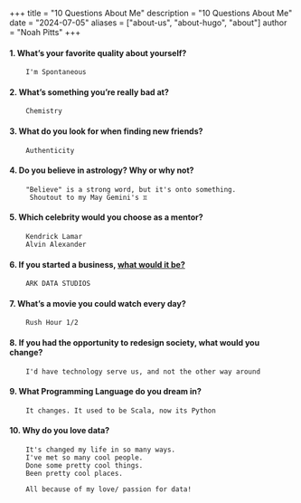 +++
title = "10 Questions About Me"
description = "10 Questions About Me"
date = "2024-07-05"
aliases = ["about-us", "about-hugo", "about"]
author = "Noah Pitts"
+++


#### 1. What’s your favorite quality about yourself? 

        I'm Spontaneous 

#### 2. What’s something you’re really bad at? 
        
        Chemistry

#### 3. What do you look for when finding new friends? 

        Authenticity

#### 4. Do you believe in astrology? Why or why not?

        "Believe" is a strong word, but it's onto something.
         Shoutout to my May Gemini's ♊ 

#### 5. Which celebrity would you choose as a mentor?

        Kendrick Lamar
        Alvin Alexander

#### 6. If you started a business, [what would it be?](https://medium.com/@arkdatastudios/the-sole-proprietor-9bcd96ec2bbf)

        ARK DATA STUDIOS

#### 7. What’s a movie you could watch every day?

        Rush Hour 1/2

#### 8. If you had the opportunity to redesign society, what would you change?  

        I'd have technology serve us, and not the other way around

#### 9. What Programming Language do you dream in?

        It changes. It used to be Scala, now its Python

#### 10. Why do you love data?

        It's changed my life in so many ways.
        I've met so many cool people.
        Done some pretty cool things.
        Been pretty cool places.

        All because of my love/ passion for data!

   


